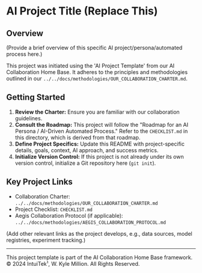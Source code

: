 # AI Project Title (Replace This)

## Overview

(Provide a brief overview of this specific AI project/persona/automated process here.)

This project was initiated using the 'AI Project Template' from our AI Collaboration Home Base. It adheres to the principles and methodologies outlined in our `../../docs/methodologies/OUR_COLLABORATION_CHARTER.md`.

## Getting Started

1.  **Review the Charter:** Ensure you are familiar with our collaboration guidelines.
2.  **Consult the Roadmap:** This project will follow the "Roadmap for an AI Persona / AI-Driven Automated Process." Refer to the `CHECKLIST.md` in this directory, which is derived from that roadmap.
3.  **Define Project Specifics:** Update this README with project-specific details, goals, context, AI approach, and success metrics.
4.  **Initialize Version Control:** If this project is not already under its own version control, initialize a Git repository here (`git init`).

## Key Project Links

-   Collaboration Charter: `../../docs/methodologies/OUR_COLLABORATION_CHARTER.md`
-   Project Checklist: `CHECKLIST.md`
-   Aegis Collaboration Protocol (if applicable): `../../docs/methodologies/AEGIS_COLLABORATION_PROTOCOL.md`

(Add other relevant links as the project develops, e.g., data sources, model registries, experiment tracking.)

---
This project template is part of the AI Collaboration Home Base framework.
© 2024 IntuiTek¹, W. Kyle Million. All Rights Reserved. 